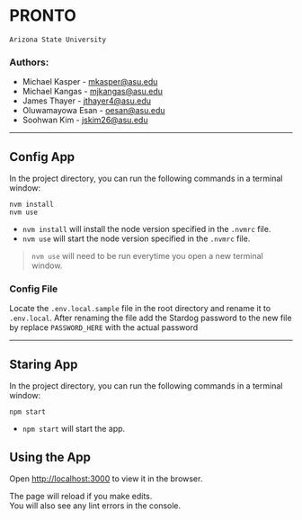 # PRONTO

````
Arizona State University
````

### Authors:
- Michael Kasper - mkasper@asu.edu
- Michael Kangas - mjkangas@asu.edu
- James Thayer - jthayer4@asu.edu
- Oluwamayowa Esan - oesan@asu.edu
- Soohwan Kim - jskim26@asu.edu

---

## Config App
In the project directory, you can run the following commands in a terminal window:

```
nvm install
nvm use
```

- `nvm install` will install the node version specified in the `.nvmrc` file.
- `nvm use` will start the node version specified in the `.nvmrc` file.

> `nvm use` will need to be run everytime you open a new terminal window.

### Config File
Locate the `.env.local.sample` file in the root directory and rename it to `.env.local`. After renaming the file add the Stardog password to the new file by replace `PASSWORD_HERE` with the actual password

---

## Staring App

In the project directory, you can run the following commands in a terminal window:

```
npm start
```

- `npm start` will start the app.

## Using the  App
Open [http://localhost:3000](http://localhost:3000) to view it in the browser.

The page will reload if you make edits.\
You will also see any lint errors in the console.
